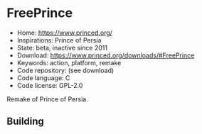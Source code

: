 # FreePrince

- Home: https://www.princed.org/
- Inspirations: Prince of Persia
- State: beta, inactive since 2011
- Download: https://www.princed.org/downloads/#FreePrince
- Keywords: action, platform, remake
- Code repository: (see download)
- Code language: C
- Code license: GPL-2.0

Remake of Prince of Persia.

## Building

